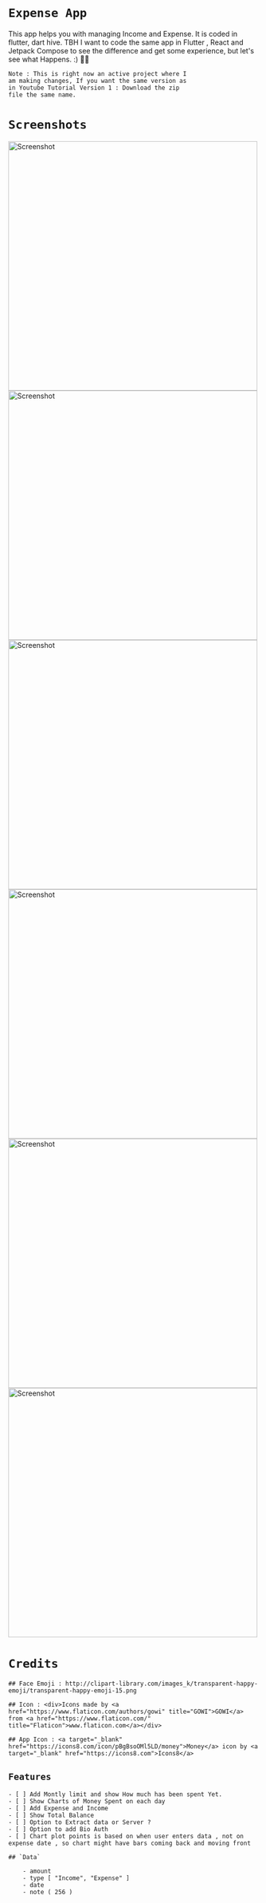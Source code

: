 # `Expense App`

This app helps you with managing Income and Expense. It is coded in flutter, dart hive. TBH I want to code the same app in Flutter , React and Jetpack Compose to see the difference and get some experience, but let's see what Happens. :) 🤠🤗

```
Note : This is right now an active project where I 
am making changes, If you want the same version as 
in Youtube Tutorial Version 1 : Download the zip 
file the same name.
```

# `Screenshots`

<img src="screenshots/Screenshot_1636140672_framed.png" width="500" alt="Screenshot">

<img src="screenshots/Screenshot_1636140708_framed.png" width="500" alt="Screenshot">

<img src="screenshots/Screenshot_1636140723_framed.png" width="500" alt="Screenshot">

<img src="screenshots/Screenshot_1636140829_framed.png" width="500" alt="Screenshot">

<img src="screenshots/Screenshot_1636140834_framed.png" width="500" alt="Screenshot">

<img src="screenshots/Screenshot_1636140838_framed.png" width="500" alt="Screenshot">

# `Credits`

```
## Face Emoji : http://clipart-library.com/images_k/transparent-happy-emoji/transparent-happy-emoji-15.png

## Icon : <div>Icons made by <a href="https://www.flaticon.com/authors/gowi" title="GOWI">GOWI</a> from <a href="https://www.flaticon.com/" title="Flaticon">www.flaticon.com</a></div>

## App Icon : <a target="_blank" href="https://icons8.com/icon/pBgBsoOMl5LD/money">Money</a> icon by <a target="_blank" href="https://icons8.com">Icons8</a>
```

## `Features`

    - [ ] Add Montly limit and show How much has been spent Yet.
    - [ ] Show Charts of Money Spent on each day
    - [ ] Add Expense and Income
    - [ ] Show Total Balance
    - [ ] Option to Extract data or Server ?
    - [ ] Option to add Bio Auth
    - [ ] Chart plot points is based on when user enters data , not on expense date , so chart might have bars coming back and moving front

```
## `Data`

    - amount
    - type [ "Income", "Expense" ]
    - date
    - note ( 256 )
```
